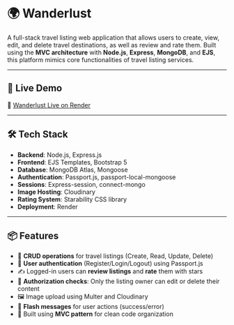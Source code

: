 # 🌍 Wanderlust

A full-stack travel listing web application that allows users to create, view, edit, and delete travel destinations, as well as review and rate them. Built using the **MVC architecture** with **Node.js**, **Express**, **MongoDB**, and **EJS**, this platform mimics core functionalities of travel listing services.

---

## 🚀 Live Demo

🔗 [Wanderlust Live on Render](https://wanderlust-project-6ge6.onrender.com/listings)

---

## 🛠 Tech Stack

- **Backend**: Node.js, Express.js
- **Frontend**: EJS Templates, Bootstrap 5
- **Database**: MongoDB Atlas, Mongoose
- **Authentication**: Passport.js, passport-local-mongoose
- **Sessions**: Express-session, connect-mongo
- **Image Hosting**: Cloudinary
- **Rating System**: Starability CSS library
- **Deployment**: Render

---

## 📦 Features

- 📝 **CRUD operations** for travel listings (Create, Read, Update, Delete)
- 🔐 **User authentication** (Register/Login/Logout) using Passport.js
- ✍️ Logged-in users can **review listings** and **rate** them with stars
- 🧼 **Authorization checks**: Only the listing owner can edit or delete their content
- 🖼  Image upload using Multer and Cloudinary
- 🔄 **Flash messages** for user actions (success/error)
- 🧱 Built using **MVC pattern** for clean code organization
